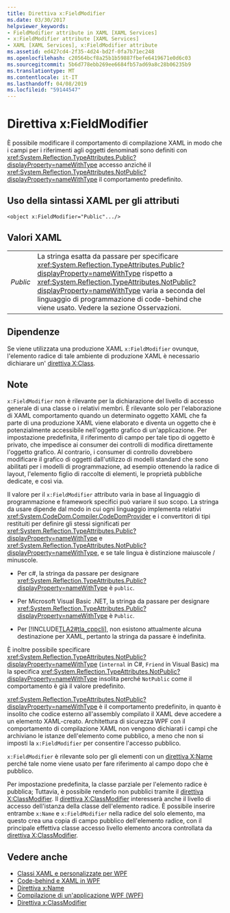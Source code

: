```yaml
---
title: Direttiva x:FieldModifier
ms.date: 03/30/2017
helpviewer_keywords:
- FieldModifier attribute in XAML [XAML Services]
- x:FieldModifier attribute [XAML Services]
- XAML [XAML Services], x:FieldModifier attribute
ms.assetid: ed427cd4-2f35-4d24-bd2f-0fa7b71ec248
ms.openlocfilehash: c20564bcf8a25b1b59887fbefe6419671e0d6c03
ms.sourcegitcommit: 5b6d778ebb269ee6684fb57ad69a8c28b06235b9
ms.translationtype: MT
ms.contentlocale: it-IT
ms.lasthandoff: 04/08/2019
ms.locfileid: "59144547"
---
```

# <a name="xfieldmodifier-directive"></a>Direttiva x:FieldModifier
È possibile modificare il comportamento di compilazione XAML in modo che i campi per i riferimenti agli oggetti denominati sono definiti con <xref:System.Reflection.TypeAttributes.Public?displayProperty=nameWithType> accesso anziché il <xref:System.Reflection.TypeAttributes.NotPublic?displayProperty=nameWithType> il comportamento predefinito.  
  
## <a name="xaml-attribute-usage"></a>Uso della sintassi XAML per gli attributi  
  
```xaml  
<object x:FieldModifier="Public".../>  
```  
  
## <a name="xaml-values"></a>Valori XAML  
  
|||  
|-|-|  
|*Public*|La stringa esatta da passare per specificare <xref:System.Reflection.TypeAttributes.Public?displayProperty=nameWithType> rispetto a <xref:System.Reflection.TypeAttributes.NotPublic?displayProperty=nameWithType> varia a seconda del linguaggio di programmazione di code-behind che viene usato. Vedere la sezione Osservazioni.|  
  
## <a name="dependencies"></a>Dipendenze  
 Se viene utilizzata una produzione XAML `x:FieldModifier` ovunque, l'elemento radice di tale ambiente di produzione XAML è necessario dichiarare un' [direttiva X:Class](x-class-directive.md).  
  
## <a name="remarks"></a>Note  
 `x:FieldModifier` non è rilevante per la dichiarazione del livello di accesso generale di una classe o i relativi membri. È rilevante solo per l'elaborazione di XAML comportamento quando un determinato oggetto XAML che fa parte di una produzione XAML viene elaborato e diventa un oggetto che è potenzialmente accessibile nell'oggetto grafico di un'applicazione. Per impostazione predefinita, il riferimento di campo per tale tipo di oggetto è privato, che impedisce ai consumer dei controlli di modifica direttamente l'oggetto grafico. Al contrario, i consumer di controllo dovrebbero modificare il grafico di oggetti dall'utilizzo di modelli standard che sono abilitati per i modelli di programmazione, ad esempio ottenendo la radice di layout, l'elemento figlio di raccolte di elementi, le proprietà pubbliche dedicate, e così via.  
  
 Il valore per il `x:FieldModifier` attributo varia in base al linguaggio di programmazione e framework specifici può variare il suo scopo. La stringa da usare dipende dal modo in cui ogni linguaggio implementa relativi <xref:System.CodeDom.Compiler.CodeDomProvider> e i convertitori di tipi restituiti per definire gli stessi significati per <xref:System.Reflection.TypeAttributes.Public?displayProperty=nameWithType> e <xref:System.Reflection.TypeAttributes.NotPublic?displayProperty=nameWithType>, e se tale lingua è distinzione maiuscole / minuscole.  
  
-   Per c#, la stringa da passare per designare <xref:System.Reflection.TypeAttributes.Public?displayProperty=nameWithType> è `public`.  
  
-   Per Microsoft Visual Basic .NET, la stringa da passare per designare <xref:System.Reflection.TypeAttributes.Public?displayProperty=nameWithType> è `Public`.  
  
-   Per [!INCLUDE[TLA2#tla_cppcli](../../../includes/tla2sharptla-cppcli-md.md)], non esistono attualmente alcuna destinazione per XAML, pertanto la stringa da passare è indefinita.  
  
 È inoltre possibile specificare <xref:System.Reflection.TypeAttributes.NotPublic?displayProperty=nameWithType> (`internal` in C#, `Friend` in Visual Basic) ma la specifica <xref:System.Reflection.TypeAttributes.NotPublic?displayProperty=nameWithType> insolita perché `NotPublic` come il comportamento è già il valore predefinito.  
  
 <xref:System.Reflection.TypeAttributes.NotPublic?displayProperty=nameWithType> è il comportamento predefinito, in quanto è insolito che codice esterno all'assembly compilato il XAML deve accedere a un elemento XAML-creato. Architettura di sicurezza WPF con il comportamento di compilazione XAML non vengono dichiarati i campi che archiviano le istanze dell'elemento come pubblico, a meno che non si imposti la `x:FieldModifier` per consentire l'accesso pubblico.  
  
 `x:FieldModifier` è rilevante solo per gli elementi con un [direttiva X:Name](x-name-directive.md) perché tale nome viene usato per fare riferimento al campo dopo che è pubblico.  
  
 Per impostazione predefinita, la classe parziale per l'elemento radice è pubblica; Tuttavia, è possibile renderlo non pubblici tramite il [direttiva X:ClassModifier](x-classmodifier-directive.md). Il [direttiva X:ClassModifier](x-classmodifier-directive.md) interesserà anche il livello di accesso dell'istanza della classe dell'elemento radice. È possibile inserire entrambe `x:Name` e `x:FieldModifier` nella radice del solo elemento, ma questo crea una copia di campo pubblico dell'elemento radice, con il principale effettiva classe accesso livello elemento ancora controllata da [direttiva X:ClassModifier](x-classmodifier-directive.md).  
  
## <a name="see-also"></a>Vedere anche

- [Classi XAML e personalizzate per WPF](../wpf/advanced/xaml-and-custom-classes-for-wpf.md)
- [Code-behind e XAML in WPF](../wpf/advanced/code-behind-and-xaml-in-wpf.md)
- [Direttiva x:Name](x-name-directive.md)
- [Compilazione di un'applicazione WPF (WPF)](../wpf/app-development/building-a-wpf-application-wpf.md)
- [Direttiva x:ClassModifier](x-classmodifier-directive.md)
